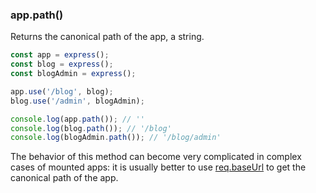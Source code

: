 <h3 id='app.path'>app.path()</h3>

Returns the canonical path of the app, a string.

```js
const app = express();
const blog = express();
const blogAdmin = express();

app.use('/blog', blog);
blog.use('/admin', blogAdmin);

console.log(app.path()); // ''
console.log(blog.path()); // '/blog'
console.log(blogAdmin.path()); // '/blog/admin'
```

The behavior of this method can become very complicated in complex cases of mounted apps: it is usually better to use [req.baseUrl](#req.baseUrl) to get the canonical path of the app.
